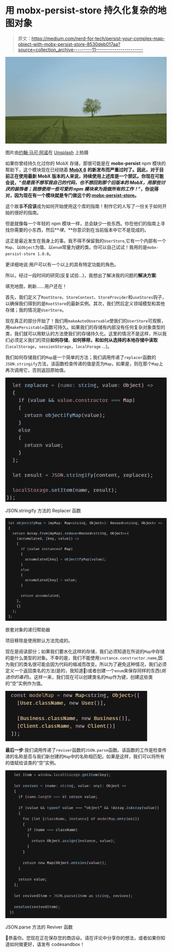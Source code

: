 # 用 mobx-persist-store 持久化复杂的地图对象

> 原文：<https://medium.com/nerd-for-tech/persist-your-complex-map-object-with-mobx-persist-store-8530deb017aa?source=collection_archive---------11----------------------->

![](img/669263c7f8e2d945bdca975795a746a8.png)

图片由[约翰·马可·阿诺](https://unsplash.com/@johnmarkarnold)在 [Unsplash](https://unsplash.com/) 上拍摄

如果你曾经持久化过你的 MobX 存储，那很可能是在 **mobx-persist** npm 模块的帮助下，这个模块现在已经随着 [**MobX 6**](https://mobx.js.org/README.html) **的新发布而严重过时了。**因此，对于目前正在使用最新 MobX 版本的人来说，持续使用上述库是一个禁区。你现在可能会说，“*但是我不想写我自己的代码，也不想回到那个旧版本的 MobX，用那些讨厌的装饰者；我想使用一些可爱的 npm 模块来为我做所有的工作！*”，你说得对，因为现在有一个模块就是专门做这个的:[**mobx-persist-store**](https://github.com/quarrant/mobx-persist-store)**。**

这个故事**不应该**成为如何开始使用这个库的指南！制作它的人写了一份关于如何开始的很好的指南。

但是就像每一个年轻的 npm 模块一样，总会缺少一些东西。你在他们的指南上寻找你需要的小东西，然后***噗*，**你意识到在当前版本中它不是现成的。

这正是最近发生在我身上的事。我不得不保留我的`UserStore`,它有一个内部有一个`Map`、以`Object`为值、以`enum`常量为键的类。你可以自己试试！我用的是`mobx-persist-store 1.0.0`。

更详细地说:用户可以有一个以上的具有特定功能的角色。

所以，经过一段时间的研究(反复试验…)，我想出了解决我的问题的**解决方案**:

填充地图，刷新……用户还在！

首先，我们定义了`RootStore`、`StoreContext`、`StoreProvider`和`useStores`钩子，以确保我们得到的是`RootStore`的最新实例。其次，我们然后定义领域模型和其他存储；我的情况是`UserStore`。

现在真正的部分开始了！我们用`makeAutoObservable`使我们的`UserStore`可观察，用`makePersistable`函数可持久。如果我们的存储有内部没有任何复杂对象类型的类，我们就可以用默认的方法使我们的存储持久化。这里的情况不是这样，所以我们必须定义我们的项目**如何存储**，**如何移除，**和**如何从选择的本地存储中读取**(`localStorage`，`sessionStorage`，`localForage` …)。

我们如何存储我们的`Map`是一个简单的方法；我们调用传递了`replacer`函数的`JSON.stringify`方法，该函数检查传递的值是否为`Map`，如果是，则在那个`Map`上再次调用它，否则返回原始值。

![](img/291f882cdecadbea7e36897f06e55b20.png)

JSON.stringify 方法的 Replacer 函数

![](img/fcb12556e0a416e4f034724178496019.png)

嵌套对象的递归帮助器

项目移除是使用默认方法完成的。

现在是阅读部分；如果我们要水化这样的存储，我们必须知道在所说的`Map`中存储的是什么类型的对象。不幸的是，我们不能使用`instance.constructor.name`,因为我们的类名很可能会因为代码的缩减而改变。所以为了避免这种情况，我们必须定义一个返回类名的方法(是的，我知道😬)或者创建一个`enum`来保存同样的东西(*挑选你的毒药*)。这样一来，我们现在可以创建类名的`Map`作为键，创建这些类的“空”实例作为值。

![](img/221cc868685dbec996dcef81d3304512.png)

**最后一步**:我们调用传递了`reviver`函数的`JSON.parse`函数。该函数的工作是检查传递的名称是否与我们新创建的`Map`中的名称相匹配。如果是这样，我们可以将所有的值赋给该类的“空”实例。

![](img/48780c7fe5c0afab12e3b45ef459b072.png)

JSON.parse 方法的 Reviver 函数

🎉恭喜你。您现在正在保存您的商店😃。请在评论中分享你的想法，或者如果你知道如何做更好，请发布 codesandbox！